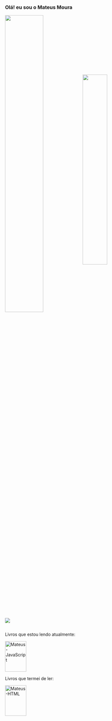 ### Olá! eu sou o Mateus Moura
<div>
   <a src='https://github.com/anuraghazra/github-readme-stats'>
    <img align="center" width='50%' src='https://github-readme-stats.vercel.app/api?username=Theuz1nh0&show_icons=true&theme=radical'/>
  </a> 
  <a src='https://github.com/anuraghazra/github-readme-stats'>
    <img align="center" width='40%' src='https://github-readme-stats.vercel.app/api/top-langs/?username=Theuz1nh0&layout=compact&theme=radical'/>
  </a>  
</div>

##
  
<div>
  <a href="https://www.linkedin.com/in/theuz1nh0/" target="_blank"><img src="https://img.shields.io/badge/-LinkedIn-%230077B5?style=for-the-badge&logo=linkedin&logoColor=white"></a>
</div>

##

<p>Livros que estou lendo atualmente:</p>
  <a href="https://www.amazon.com.br/L%C3%B3gica-Programa%C3%A7%C3%A3o-Algoritmos-com-JavaScript/dp/6586057906">
  <img align="center" alt="Mateus-JavaScript" height="100" width="70" src="https://images-na.ssl-images-amazon.com/images/I/71X7hMhMEUL.jpg"/>
  </a>

<p>Livros que termei de ler:</p>
  <a href="https://www.amazon.com.br/HTML5-CSS3-Domine-web-futuro-ebook/dp/B00VAALZ94">
  <img align="center" alt="Mateus-HTML" height="100" width="70" src="https://m.media-amazon.com/images/I/41+axHNoWBL.jpg"/>
  </a>
